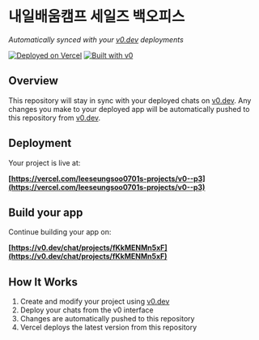# 내일배움캠프 세일즈 백오피스

*Automatically synced with your [v0.dev](https://v0.dev) deployments*

[![Deployed on Vercel](https://img.shields.io/badge/Deployed%20on-Vercel-black?style=for-the-badge&logo=vercel)](https://vercel.com/leeseungsoo0701s-projects/v0--p3)
[![Built with v0](https://img.shields.io/badge/Built%20with-v0.dev-black?style=for-the-badge)](https://v0.dev/chat/projects/fKkMENMn5xF)

## Overview

This repository will stay in sync with your deployed chats on [v0.dev](https://v0.dev).
Any changes you make to your deployed app will be automatically pushed to this repository from [v0.dev](https://v0.dev).

## Deployment

Your project is live at:

**[https://vercel.com/leeseungsoo0701s-projects/v0--p3](https://vercel.com/leeseungsoo0701s-projects/v0--p3)**

## Build your app

Continue building your app on:

**[https://v0.dev/chat/projects/fKkMENMn5xF](https://v0.dev/chat/projects/fKkMENMn5xF)**

## How It Works

1. Create and modify your project using [v0.dev](https://v0.dev)
2. Deploy your chats from the v0 interface
3. Changes are automatically pushed to this repository
4. Vercel deploys the latest version from this repository